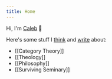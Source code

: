 ```yaml
---
title: Home
---
```


Hi, I'm [Caleb](/about-me) 👋

Here's some stuff I [think](/thinking) and [write](/writing) about:

* [[Category Theory]]
* [[Theology]]
* [[Philosophy]]
* [[Surviving Seminary]]